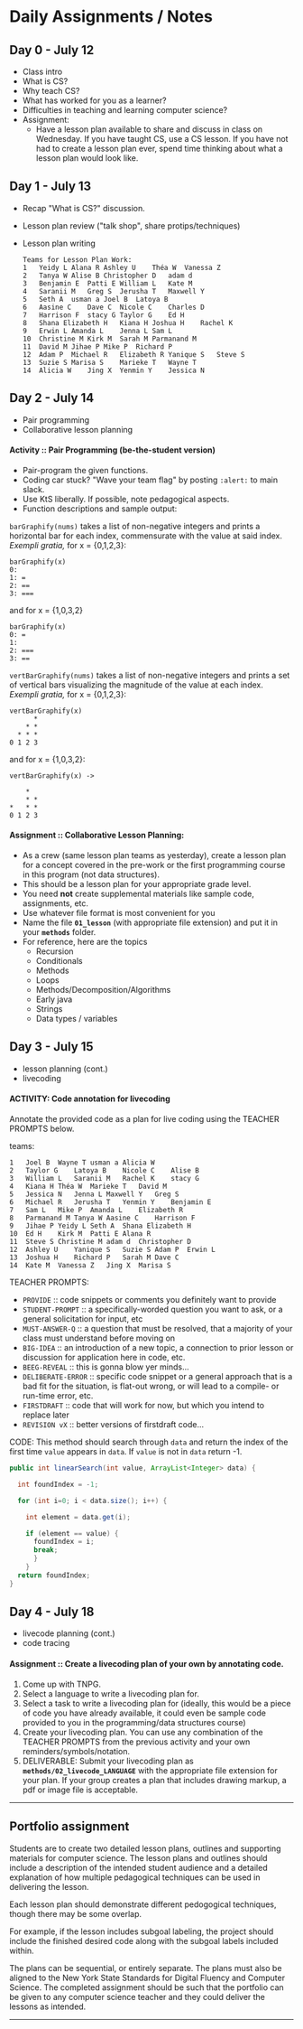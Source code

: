 # Daily Assignments / Notes

## Day 0 - July 12
  * Class intro
  * What is CS?
  * Why teach CS?
  * What has worked for you as a learner?
  * Difficulties in teaching and learning computer science?
  * Assignment:
    - Have a lesson plan available to share and discuss in class on Wednesday. If you have taught CS, use a CS lesson. If you have not had to create a lesson plan ever, spend time thinking about what a lesson plan would look like.


## Day 1 - July 13
  * Recap "What is CS?" discussion.
  * Lesson plan review ("talk shop", share protips/techniques)
  * Lesson plan writing

    ```
    Teams for Lesson Plan Work:
    1	Yeidy L	Alana R	Ashley U	Théa W	Vanessa Z
    2	Tanya W	Alise B	Christopher D	adam d
    3	Benjamin E	Patti E	William L	Kate M
    4	Saranii M	Greg S	Jerusha T	Maxwell Y
    5	Seth A	usman a	Joel B	Latoya B
    6	Aasine C	Dave C	Nicole C	Charles D
    7	Harrison F	stacy G	Taylor G	Ed H
    8	Shana Elizabeth H	Kiana H	Joshua H	Rachel K
    9	Erwin L	Amanda L	Jenna L	Sam L
    10	Christine M	Kirk M	Sarah M	Parmanand M
    11	David M	Jihae P	Mike P	Richard P
    12	Adam P	Michael R	Elizabeth R	Yanique S	Steve S
    13	Suzie S	Marisa S	Marieke T	Wayne T
    14	Alicia W	Jing X	Yenmin Y	Jessica N
    ```


## Day 2 - July 14
  * Pair programming
  * Collaborative lesson planning

#### Activity :: Pair Programming (be-the-student version)
  - Pair-program the given functions.
  - Coding car stuck? "Wave your team flag" by posting `:alert:` to main slack.
  - Use KtS liberally. If possible, note pedagogical aspects.
  - Function descriptions and sample output:

  `barGraphify(nums)` takes a list of non-negative integers and prints a horizontal bar for each index, commensurate with the value at said index. _Exempli gratia,_ for x = {0,1,2,3}:
  ```
  barGraphify(x)
  0:
  1: =
  2: ==
  3: ===
  ```

  and for x = {1,0,3,2}
  ```
  barGraphify(x)
  0: =
  1:
  2: ===
  3: ==
  ```

  `vertBarGraphify(nums)` takes a list of non-negative integers and prints a set of vertical bars visualizing the magnitude of the value at each index. _Exempli gratia,_ for x = {0,1,2,3}:
  ```
  vertBarGraphify(x)
        *
      * *
    * * *
  0 1 2 3
  ```

  and for x = {1,0,3,2}:
  ```
  vertBarGraphify(x) ->

      *
      * *
  *   * *
  0 1 2 3

  ```

#### Assignment :: Collaborative Lesson Planning:
  - As a crew (same lesson plan teams as yesterday), create a lesson plan for a concept covered in the pre-work or the first programming course in this program (not data structures).
  - This should be a lesson plan for your appropriate grade level.
  - You need **not** create supplemental materials like sample code, assignments, etc.
  - Use whatever file format is most convenient for you
  - Name the file **`01_lesson`** (with appropriate file extension) and put it in your **`methods`** folder.
  - For reference, here are the topics
    * Recursion
    * Conditionals
    * Methods
    * Loops
    * Methods/Decomposition/Algorithms
    * Early java
    * Strings
    * Data types / variables


## Day 3 - July 15
  * lesson planning (cont.)
  * livecoding

#### ACTIVITY: Code annotation for livecoding

Annotate the provided code as a plan for live coding using the TEACHER PROMPTS below.

teams:
```
1	Joel B	Wayne T	usman a	Alicia W
2	Taylor G	Latoya B	Nicole C	Alise B
3	William L	Saranii M	Rachel K	stacy G
4	Kiana H	Théa W	Marieke T	David M
5	Jessica N	Jenna L	Maxwell Y	Greg S
6	Michael R	Jerusha T	Yenmin Y	Benjamin E
7	Sam L	Mike P	Amanda L	Elizabeth R
8	Parmanand M	Tanya W	Aasine C	Harrison F
9	Jihae P	Yeidy L	Seth A	Shana Elizabeth H
10	Ed H	Kirk M	Patti E	Alana R
11	Steve S	Christine M	adam d	Christopher D
12	Ashley U	Yanique S	Suzie S	Adam P	Erwin L
13	Joshua H	Richard P	Sarah M	Dave C
14	Kate M	Vanessa Z	Jing X	Marisa S
```

TEACHER PROMPTS:
-  `PROVIDE` :: code snippets or comments you definitely want to provide
-  `STUDENT-PROMPT` :: a specifically-worded question you want to ask, or a general solicitation for input, etc
-  `MUST-ANSWER-Q` :: a question that must be resolved, that a majority of your class must understand before moving on
-  `BIG-IDEA` :: an introduction of a new topic, a connection to prior lesson or discussion for application here in code, etc.
-  `BEEG-REVEAL` :: this is gonna blow yer minds...
-  `DELIBERATE-ERROR` :: specific code snippet or a general approach that is a bad fit for the situation, is flat-out wrong, or will lead to a compile- or run-time error, etc.
-  `FIRSTDRAFT` :: code that will work for now, but which you intend to replace later
-  `REVISION vX` :: better versions of firstdraft code...


CODE:
This method should search through `data` and return the index of the first time `value` appears in `data`. If `value` is not in `data` return -1.
  ```java
  public int linearSearch(int value, ArrayList<Integer> data) {

    int foundIndex = -1;

    for (int i=0; i < data.size(); i++) {

      int element = data.get(i);

      if (element == value) {
        foundIndex = i;
        break;
        }
      }
    return foundIndex;
  }
  ```


## Day 4 - July 18
  * livecode planning (cont.)
  * code tracing

#### Assignment :: Create a livecoding plan of your own by annotating code.
  1. Come up with TNPG.
  1. Select a language to write a livecoding plan for.
  1. Select a task to write a livecoding plan for (ideally, this would be a piece of code you have already available, it could even be sample code provided to you in the programming/data structures course)
  1. Create your livecoding plan. You can use any combination of the TEACHER PROMPTS from the previous activity and your own reminders/symbols/notation.
  1. DELIVERABLE: Submit your livecoding plan as **`methods/02_livecode_LANGUAGE`** with the appropriate file extension for your plan. If your group creates a plan that includes drawing markup, a pdf or image file is acceptable.


---

## Portfolio assignment

   Students are to create two detailed lesson plans,
   outlines and supporting materials for computer science. The lesson plans and outlines should include a description of the intended student
   audience and a detailed explanation of how multiple pedagogical techniques can be used in delivering the lesson.

   Each lesson plan should demonstrate different pedogogical techniques, though there may be some overlap.

   For example, if the lesson includes subgoal labeling, the project should include the finished desired code along with the subgoal labels included within.

   The plans can be sequential, or entirely separate.
   The plans must also be aligned to the New York State Standards for Digital Fluency and Computer Science.
   The completed assignment should be such that the portfolio can be given to any computer science teacher and they could deliver the lessons as intended.

---
